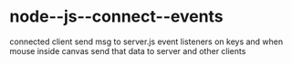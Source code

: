 # node--js--connect--events
connected client send msg to server.js
event listeners on keys and when mouse inside canvas
send that data to server and other clients
